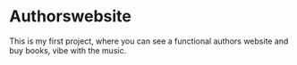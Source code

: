 # Authorswebsite
This is my first project, where you can see a functional authors website and buy books, vibe with the music.
